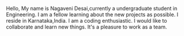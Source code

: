 Hello, My name is Nagaveni Desai,currently a undergraduate student in Engineering.
I am a fellow learning about the new projects as possible.
I reside in Karnataka,India.
I am a coding enthusiastic.
I would like to collaborate and learn new things.
It's a pleasure to work as a team.